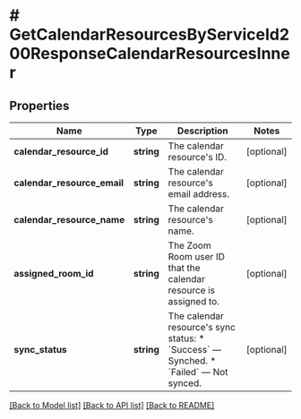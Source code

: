 # # GetCalendarResourcesByServiceId200ResponseCalendarResourcesInner

## Properties

Name | Type | Description | Notes
------------ | ------------- | ------------- | -------------
**calendar_resource_id** | **string** | The calendar resource&#39;s ID. | [optional]
**calendar_resource_email** | **string** | The calendar resource&#39;s email address. | [optional]
**calendar_resource_name** | **string** | The calendar resource&#39;s name. | [optional]
**assigned_room_id** | **string** | The Zoom Room user ID that the calendar resource is assigned to. | [optional]
**sync_status** | **string** | The calendar resource&#39;s sync status:  * &#x60;Success&#x60; — Synched.  * &#x60;Failed&#x60; — Not synced. | [optional]

[[Back to Model list]](../../README.md#models) [[Back to API list]](../../README.md#endpoints) [[Back to README]](../../README.md)
